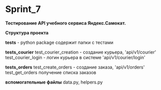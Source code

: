 # Sprint_7
**Тестирование API учебного сервиса Яндекс.Самокат.**

**Структура проекта**

**tests** - python package содержит папки с тестами

**tests_courier** 
test_courier_creation - создание курьера, 'api/v1/courier'
test_courier_login - логин курьера в системе 'api/v1/courier/login'

**tests_orders**
test_create_orders - создание заказа, 'api/v1/orders'
test_get_orders получение списка заказов

**вспомогательные файлы** 
data.py, helpers.py
